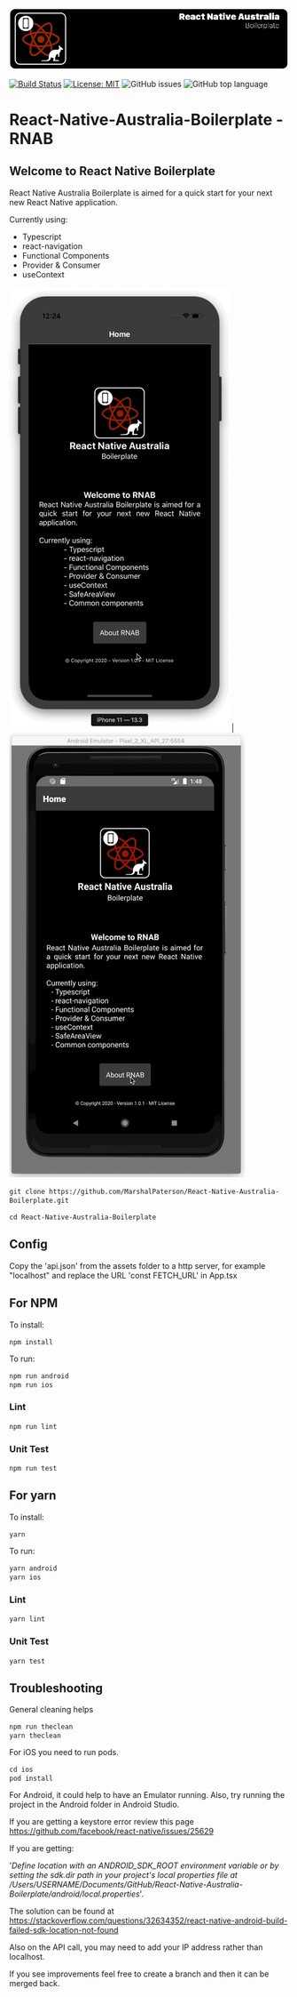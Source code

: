 ![alt text](https://github.com/MarshalPaterson/React-Native-Australia-Boilerplate/blob/master/src/assets/RNAreadme.png?raw=true)

[![Build Status](https://travis-ci.org/MarshalPaterson/React-Native-Australia-Boilerplate.svg?branch=master)](https://travis-ci.org/MarshalPaterson/React-Native-Australia-Boilerplate)
[![License: MIT](https://img.shields.io/badge/License-MIT-yellow.svg)](https://opensource.org/licenses/MIT)
![GitHub issues](https://img.shields.io/github/issues/MarshalPaterson/React-Native-Australia-Boilerplate)
![GitHub top language](https://img.shields.io/github/languages/top/MarshalPaterson/React-Native-Australia-Boilerplate)

# React-Native-Australia-Boilerplate - RNAB

## Welcome to React Native Boilerplate

React Native Australia Boilerplate is aimed for a quick start for your next new React Native application. 

Currently using:
* Typescript
* react-navigation 
* Functional Components
* Provider & Consumer
* useContext

![alt text](https://github.com/MarshalPaterson/React-Native-Australia-Boilerplate/blob/master/src/assets/RNABviewiOS.gif?raw=true) | ![alt text](https://github.com/MarshalPaterson/React-Native-Australia-Boilerplate/blob/master/src/assets/RNABviewAndroid.gif?raw=true)

```
git clone https://github.com/MarshalPaterson/React-Native-Australia-Boilerplate.git
```
```
cd React-Native-Australia-Boilerplate
```

## Config
Copy the 'api.json' from the assets folder to a http server, for example "localhost" and replace the URL 'const FETCH_URL' in App.tsx

## For NPM
To install:
```
npm install
```
To run:
```
npm run android
npm run ios
```
### Lint
```
npm run lint
```
### Unit Test
```
npm run test
```

## For yarn
To install:
```
yarn
```
To run:
```
yarn android
yarn ios
```
### Lint
```
yarn lint
```
### Unit Test
```
yarn test
```

## Troubleshooting
General cleaning helps
```
npm run theclean
yarn theclean
```
For iOS you need to run pods.
```
cd ios
pod install
```
For Android, it could help to have an Emulator running. Also, try running the project in the Android folder in Android Studio.

If you are getting a keystore error review this page https://github.com/facebook/react-native/issues/25629

If you are getting: 

'*Define location with an ANDROID_SDK_ROOT environment variable or by setting the sdk.dir path in your project's local properties file at /Users/USERNAME/Documents/GitHub/React-Native-Australia-Boilerplate/android/local.properties*'.

The solution can be found at https://stackoverflow.com/questions/32634352/react-native-android-build-failed-sdk-location-not-found

Also on the API call, you may need to add your IP address rather than localhost.

If you see improvements feel free to create a branch and then it can be merged back.


